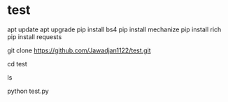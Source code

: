 # test
apt update
apt upgrade
pip install bs4
pip install mechanize
pip install rich
pip install requests

git clone https://github.com/Jawadjan1122/test.git

cd test

ls

python test.py
